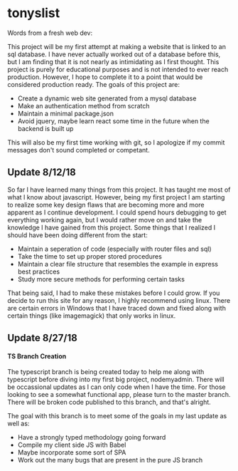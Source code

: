 # tonyslist

Words from a fresh web dev: 

This project will be my first attempt at making a website that is linked to an sql database. I have never actually worked out of a database before this, but I am finding that it is not nearly as intimidating as I first thought. This project is purely for educational purposes and is not intended to ever reach production. However, I hope to complete it to a point that would be considered production ready. The goals of this project are:

- Create a dynamic web site generated from a mysql database
- Make an authentication method from scratch
- Maintain a minimal package.json
- Avoid jquery, maybe learn react some time in the future when the backend is built up

This will also be my first time working with git, so I apologize if my commit messages don't sound completed or competant. 


## Update 8/12/18

So far I have learned many things from this project. It has taught me most of what I know about javascript. However, being my first project I am starting to realize some key design flaws that are becoming more and more apparent as I continue development. I could spend hours debugging to get everything working again, but I would rather move on and take the knowledge I have gained from this project. Some things that I realized I should have been doing different from the start: 

- Maintain a seperation of code (especially with router files and sql)
- Take the time to set up proper stored procedures
- Maintain a clear file structure that resembles the example in express best practices
- Study more secure methods for performing certain tasks

That being said, I had to make these mistakes before I could grow. If you decide to run this site for any reason, I highly recommend using linux. There are certain errors in Windows that I have traced down and fixed along with certain things (like imagemagick) that only works in linux.

## Update 8/27/18

#### TS Branch Creation

The typescript branch is being created today to help me along with typescript before diving into my first big project, nodemyadmin. There will be occassional updates as I can only code when I have the time. For those looking to see a somewhat functional app, please turn to the master branch. There will be broken code published to this branch, and that's alright. 

The goal with this branch is to meet some of the goals in my last update as well as:

 - Have a strongly typed methodology going forward
 - Compile my client side JS with Babel
 - Maybe incorporate some sort of SPA
 - Work out the many bugs that are present in the pure JS branch